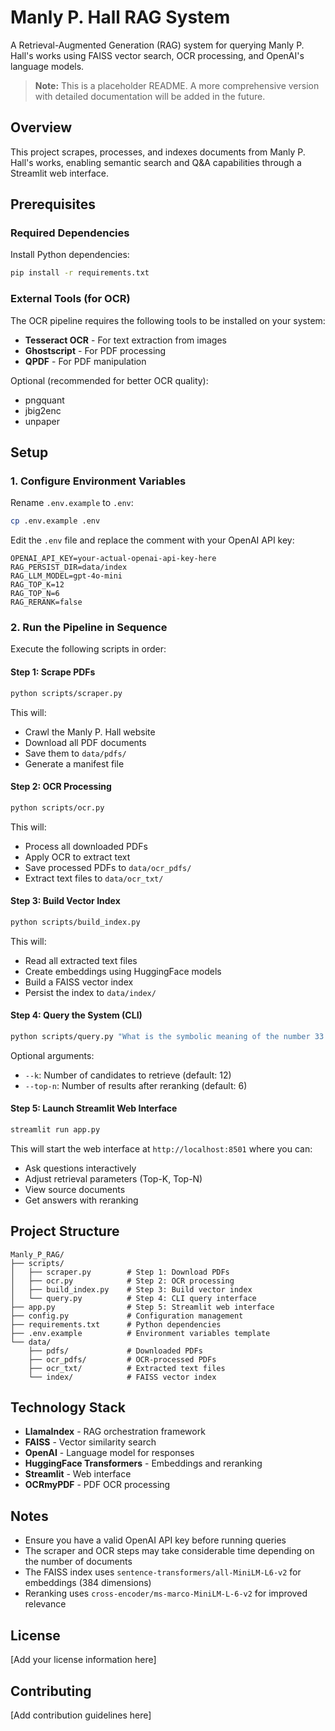 # Manly P. Hall RAG System

A Retrieval-Augmented Generation (RAG) system for querying Manly P. Hall's works using FAISS vector search, OCR processing, and OpenAI's language models.

> **Note:** This is a placeholder README. A more comprehensive version with detailed documentation will be added in the future.

## Overview

This project scrapes, processes, and indexes documents from Manly P. Hall's works, enabling semantic search and Q&A capabilities through a Streamlit web interface.

## Prerequisites

### Required Dependencies

Install Python dependencies:

```bash
pip install -r requirements.txt
```

### External Tools (for OCR)

The OCR pipeline requires the following tools to be installed on your system:

- **Tesseract OCR** - For text extraction from images
- **Ghostscript** - For PDF processing
- **QPDF** - For PDF manipulation

Optional (recommended for better OCR quality):
- pngquant
- jbig2enc
- unpaper

## Setup

### 1. Configure Environment Variables

Rename `.env.example` to `.env`:

```bash
cp .env.example .env
```

Edit the `.env` file and replace the comment with your OpenAI API key:

```env
OPENAI_API_KEY=your-actual-openai-api-key-here
RAG_PERSIST_DIR=data/index
RAG_LLM_MODEL=gpt-4o-mini
RAG_TOP_K=12
RAG_TOP_N=6
RAG_RERANK=false
```

### 2. Run the Pipeline in Sequence

Execute the following scripts in order:

#### Step 1: Scrape PDFs

```bash
python scripts/scraper.py
```

This will:
- Crawl the Manly P. Hall website
- Download all PDF documents
- Save them to `data/pdfs/`
- Generate a manifest file

#### Step 2: OCR Processing

```bash
python scripts/ocr.py
```

This will:
- Process all downloaded PDFs
- Apply OCR to extract text
- Save processed PDFs to `data/ocr_pdfs/`
- Extract text files to `data/ocr_txt/`

#### Step 3: Build Vector Index

```bash
python scripts/build_index.py
```

This will:
- Read all extracted text files
- Create embeddings using HuggingFace models
- Build a FAISS vector index
- Persist the index to `data/index/`

#### Step 4: Query the System (CLI)

```bash
python scripts/query.py "What is the symbolic meaning of the number 33 in Freemasonry?"
```

Optional arguments:
- `--k`: Number of candidates to retrieve (default: 12)
- `--top-n`: Number of results after reranking (default: 6)

#### Step 5: Launch Streamlit Web Interface

```bash
streamlit run app.py
```

This will start the web interface at `http://localhost:8501` where you can:
- Ask questions interactively
- Adjust retrieval parameters (Top-K, Top-N)
- View source documents
- Get answers with reranking

## Project Structure

```
Manly_P_RAG/
├── scripts/
│   ├── scraper.py        # Step 1: Download PDFs
│   ├── ocr.py            # Step 2: OCR processing
│   ├── build_index.py    # Step 3: Build vector index
│   └── query.py          # Step 4: CLI query interface
├── app.py                # Step 5: Streamlit web interface
├── config.py             # Configuration management
├── requirements.txt      # Python dependencies
├── .env.example          # Environment variables template
└── data/
    ├── pdfs/             # Downloaded PDFs
    ├── ocr_pdfs/         # OCR-processed PDFs
    ├── ocr_txt/          # Extracted text files
    └── index/            # FAISS vector index
```

## Technology Stack

- **LlamaIndex** - RAG orchestration framework
- **FAISS** - Vector similarity search
- **OpenAI** - Language model for responses
- **HuggingFace Transformers** - Embeddings and reranking
- **Streamlit** - Web interface
- **OCRmyPDF** - PDF OCR processing

## Notes

- Ensure you have a valid OpenAI API key before running queries
- The scraper and OCR steps may take considerable time depending on the number of documents
- The FAISS index uses `sentence-transformers/all-MiniLM-L6-v2` for embeddings (384 dimensions)
- Reranking uses `cross-encoder/ms-marco-MiniLM-L-6-v2` for improved relevance

## License

[Add your license information here]

## Contributing

[Add contribution guidelines here]
